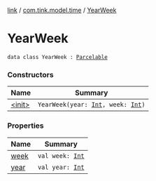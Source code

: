 [link](../../index.md) / [com.tink.model.time](../index.md) / [YearWeek](./index.md)

# YearWeek

`data class YearWeek : `[`Parcelable`](https://developer.android.com/reference/android/os/Parcelable.html)

### Constructors

| Name | Summary |
|---|---|
| [&lt;init&gt;](-init-.md) | `YearWeek(year: `[`Int`](https://kotlinlang.org/api/latest/jvm/stdlib/kotlin/-int/index.html)`, week: `[`Int`](https://kotlinlang.org/api/latest/jvm/stdlib/kotlin/-int/index.html)`)` |

### Properties

| Name | Summary |
|---|---|
| [week](week.md) | `val week: `[`Int`](https://kotlinlang.org/api/latest/jvm/stdlib/kotlin/-int/index.html) |
| [year](year.md) | `val year: `[`Int`](https://kotlinlang.org/api/latest/jvm/stdlib/kotlin/-int/index.html) |
